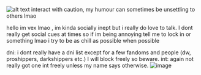 ![alt text](https://ella.janitorai.com/bot-avatars/RvmHKdXkIwSDt91aaLOq0.webp?width=120)
interact with caution, my humour can sometimes be unsettling to others lmao

hello im vex lmao , im kinda socially inept but i really do love to talk. I dont really get
social cues at times so if im being annoying tell me to lock in or something lmao
i try to be as chill as possible when possible

dni: i dont really have a dni list except for a few fandoms and people (dw, proshippers, darkshippers etc.) I will block freely so beware.
int: again not really got one int freely unless my name says otherwise.
![image](https://github.com/user-attachments/assets/60ed070d-3c89-44ea-8478-bc016bf17f14)
